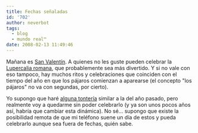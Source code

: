 ```yaml
---
title: Fechas señaladas
id: '702'
author: neverbot
tags:
  - blog
  - mundo real™
date: 2008-02-13 11:49:46
---
```


Mañana es [San Valentín](http://en.wikipedia.org/wiki/Valentine%27s_Day). A quienes no les guste pueden celebrar la [Lupercalia romana](http://en.wikipedia.org/wiki/Lupercalia), que probablemente sea más divertido. Y si no vale con eso tampoco, hay muchos ritos y celebraciones que coinciden con el tiempo del año en que los pájaros comienzan a aparearse (el concepto "los pájaros" no va con segundas, por cierto).

Yo supongo que haré [alguna tontería](/san-valentin-esa-gran-excusa/) similar a la del año pasado, pero realmente voy a quedarme sin poder celebrarlo (y ya son unos pocos años así, habría que cambiar esta dinámica). No sé... supongo que existe la posibilidad remota de que mi teléfono suene un día de estos y pueda celebrarlo aunque sea fuera de fechas, quién sabe.